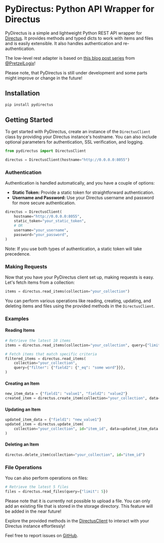 # PyDirectus: Python API Wrapper for Directus

PyDirectus is a simple and lightweight Python REST API wrapper for [Directus](https://github.com/directus/directus). It provides methods and typed dicts to work with items and files and is easily extensible. It also handles authentication and re-authentication.

The low-level rest adapter is based on [this blog post series](https://www.pretzellogix.net/2021/12/08/how-to-write-a-python3-sdk-library-module-for-a-json-rest-api/) from [@PretzelLogix](https://github.com/PretzelLogix)!

Please note, that PyDirectus is still under development and some parts might improve or change in the future!

## Installation

```bash
pip install pydirectus
```

## Getting Started

To get started with PyDirectus, create an instance of the `DirectusClient` class by providing your Directus instance's hostname. You can also include optional parameters for authentication, SSL verification, and logging.

```python
from pydirectus import DirectusClient

directus = DirectusClient(hostname="http://0.0.0.0:8055")
```

### Authentication

Authentication is handled automatically, and you have a couple of options:

- **Static Token:** Provide a static token for straightforward authentication.
- **Username and Password:** Use your Directus username and password for more secure authentication.

```python
directus = DirectusClient(
    hostname="http://0.0.0.0:8055",
    static_token="your_static_token",
    # OR
    username="your_username",
    password="your_password",
)
```

Note: If you use both types of authentication, a static token will take precedence.

### Making Requests

Now that you have your PyDirectus client set up, making requests is easy. Let's fetch items from a collection:

```python
items = directus.read_items(collection="your_collection")
```

You can perform various operations like reading, creating, updating, and deleting items and files using the provided methods in the `DirectusClient`.

### Examples

#### Reading Items

```python
# Retrieve the latest 10 items
items = directus.read_items(collection="your_collection", query={"limit": 10})

# Fetch items that match specific criteria
filtered_items = directus.read_items(
    collection="your_collection",
    query={"filter": {"field2": {"_eq": "some word"}}},
)
```

#### Creating an Item

```python
new_item_data = {"field1": "value1", "field2": "value2"}
created_item = directus.create_item(collection="your_collection", data=new_item_data)
```

#### Updating an Item

```python
updated_item_data = {"field1": "new_value1"}
updated_item = directus.update_item(
    collection="your_collection", id="item_id", data=updated_item_data
)
```

#### Deleting an Item

```python
directus.delete_item(collection="your_collection", id="item_id")
```

### File Operations

You can also perform operations on files:

```python
# Retrieve the latest 5 files
files = directus.read_files(query={"limit": 5})
```

Please note that it is currently not possible to upload a file.
You can only add an existing file that is stored in the storage directory.
This feature will be added in the near future!

Explore the provided methods in the [DirectusClient](https://github.com/johind/pydirectus/blob/main/pydirectus/directus.py#L33) to interact with your Directus instance effortlessly!

Feel free to report issues on [GitHub](https://github.com/johind/pydirectus).
